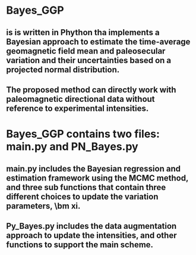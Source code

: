 # Bayes_GGP
## is is written in Phython tha implements a Bayesian approach to estimate the time-average geomagnetic field mean and paleosecular variation and their uncertainties based on a projected normal distribution. 
## The proposed method can directly work with paleomagnetic directional data without reference to experimental intensities.
# Bayes_GGP contains two files: main.py and PN_Bayes.py
## main.py includes the Bayesian regression and estimation framework using the MCMC method, and three sub functions that contain three different choices to update the variation parameters, \bm xi.  
## Py_Bayes.py includes the data augmentation approach to update the intensities, and other functions to support the main scheme. 
